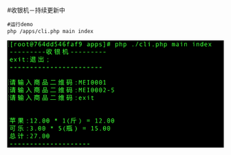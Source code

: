 #收银机－持续更新中

```
#运行demo
php /apps/cli.php main index
```

![示例图](https://github.com/XiaozhiHsu/cash-register/blob/master/static/images/beta_view.png)

